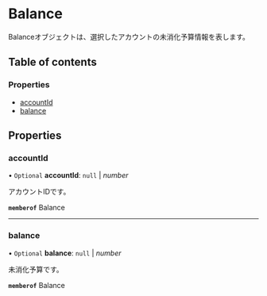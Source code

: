 # Balance


<div lang=\"ja\">Balanceオブジェクトは、選択したアカウントの未消化予算情報を表します。</div> 

## Table of contents

### Properties

- [accountId](balance.md#accountid)
- [balance](balance.md#balance)

## Properties

### accountId

• `Optional` **accountId**: ``null`` \| *number*

<div lang=\"ja\">アカウントIDです。</div> 

**`memberof`** Balance

___

### balance

• `Optional` **balance**: ``null`` \| *number*

<div lang=\"ja\">未消化予算です。</div> 

**`memberof`** Balance
